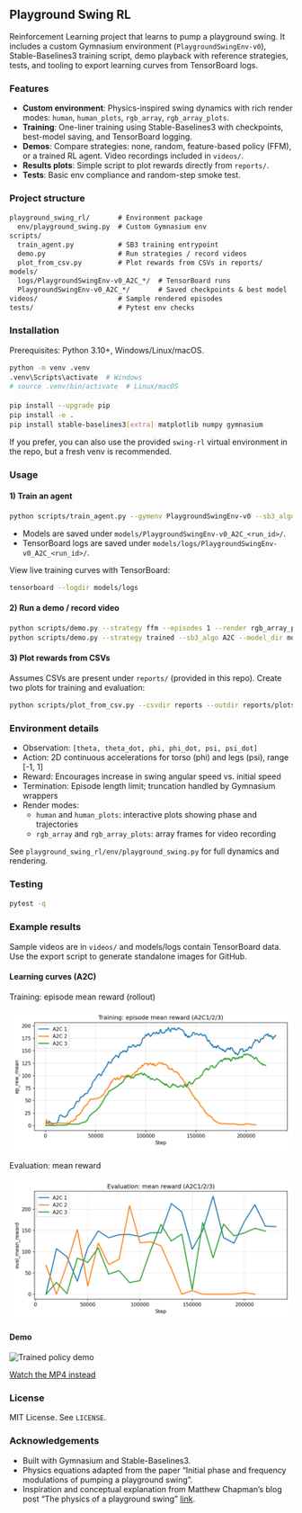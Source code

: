 ## Playground Swing RL

Reinforcement Learning project that learns to pump a playground swing. It includes a custom Gymnasium environment (`PlaygroundSwingEnv-v0`), Stable-Baselines3 training script, demo playback with reference strategies, tests, and tooling to export learning curves from TensorBoard logs.

### Features
- **Custom environment**: Physics-inspired swing dynamics with rich render modes: `human`, `human_plots`, `rgb_array`, `rgb_array_plots`.
- **Training**: One-liner training using Stable-Baselines3 with checkpoints, best-model saving, and TensorBoard logging.
- **Demos**: Compare strategies: none, random, feature-based policy (FFM), or a trained RL agent. Video recordings included in `videos/`.
- **Results plots**: Simple script to plot rewards directly from `reports/`.
- **Tests**: Basic env compliance and random-step smoke test.

### Project structure
```
playground_swing_rl/       # Environment package
  env/playground_swing.py  # Custom Gymnasium env
scripts/
  train_agent.py           # SB3 training entrypoint
  demo.py                  # Run strategies / record videos
  plot_from_csv.py         # Plot rewards from CSVs in reports/
models/
  logs/PlaygroundSwingEnv-v0_A2C_*/  # TensorBoard runs
  PlaygroundSwingEnv-v0_A2C_*/       # Saved checkpoints & best model
videos/                    # Sample rendered episodes
tests/                     # Pytest env checks
```

### Installation
Prerequisites: Python 3.10+, Windows/Linux/macOS.

```bash
python -m venv .venv
.venv\Scripts\activate  # Windows
# source .venv/bin/activate  # Linux/macOS

pip install --upgrade pip
pip install -e .
pip install stable-baselines3[extra] matplotlib numpy gymnasium
```

If you prefer, you can also use the provided `swing-rl` virtual environment in the repo, but a fresh venv is recommended.

### Usage

#### 1) Train an agent
```bash
python scripts/train_agent.py --gymenv PlaygroundSwingEnv-v0 --sb3_algo A2C
```
- Models are saved under `models/PlaygroundSwingEnv-v0_A2C_<run_id>/`.
- TensorBoard logs are saved under `models/logs/PlaygroundSwingEnv-v0_A2C_<run_id>/`.

View live training curves with TensorBoard:
```bash
tensorboard --logdir models/logs
```

#### 2) Run a demo / record video
```bash
python scripts/demo.py --strategy ffm --episodes 1 --render rgb_array_plots --save videos/
python scripts/demo.py --strategy trained --sb3_algo A2C --model_dir models\PlaygroundSwingEnv-v0_A2C_1\best_model.zip --render rgb_array_plots --episodes 1 --save videos/
```

#### 3) Plot rewards from CSVs
Assumes CSVs are present under `reports/` (provided in this repo). Create two plots for training and evaluation:
```bash
python scripts/plot_from_csv.py --csvdir reports --outdir reports/plots
```

### Environment details
- Observation: `[theta, theta_dot, phi, phi_dot, psi, psi_dot]`
- Action: 2D continuous accelerations for torso (phi) and legs (psi), range [-1, 1]
- Reward: Encourages increase in swing angular speed vs. initial speed
- Termination: Episode length limit; truncation handled by Gymnasium wrappers
- Render modes:
  - `human` and `human_plots`: interactive plots showing phase and trajectories
  - `rgb_array` and `rgb_array_plots`: array frames for video recording

See `playground_swing_rl/env/playground_swing.py` for full dynamics and rendering.

### Testing
```bash
pytest -q
```

### Example results
Sample videos are in `videos/` and models/logs contain TensorBoard data. Use the export script to generate standalone images for GitHub.

#### Learning curves (A2C)

Training: episode mean reward (rollout)

![Training rollout episode mean reward](plots/PlaygroundSwingEnv-v0_A2C_1_rollout_ep_rew_mean.png)

Evaluation: mean reward

![Evaluation mean reward](plots/PlaygroundSwingEnv-v0_A2C_1_eval_mean_reward.png)

#### Demo

![Trained policy demo](videos/trained-video-episode-0.gif)

[Watch the MP4 instead](videos/trained-video-episode-0.mp4)

### License
MIT License. See `LICENSE`.

### Acknowledgements
- Built with Gymnasium and Stable-Baselines3.
- Physics equations adapted from the paper “Initial phase and frequency modulations of pumping a playground swing”.
- Inspiration and conceptual explanation from Matthew Chapman’s blog post “The physics of a playground swing” [link](https://zmatt.net/physics-of-a-playground-swing/).


